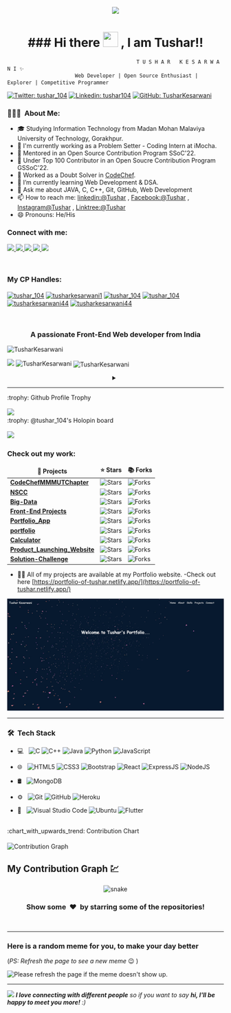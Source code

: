<p align="center">
  <img src="https://github.com/thompsonemerson/thompsonemerson/raw/master/cover-thompson.png" />
</p>

<h1 align="center">### Hi there <img src="https://media.giphy.com/media/hvRJCLFzcasrR4ia7z/giphy.gif" width="35px" height="35px"> , I am Tushar!!</h1>

                                              T U S H A R   K E S A R W A N I ✨
                          Web Developer | Open Source Enthusiast | Explorer | Competitive Programmer


[![Twitter: tushar_104](https://img.shields.io/twitter/follow/tushar_104?style=social)](https://twitter.com/tushar_104)
[![Linkedin: tushar104](https://img.shields.io/badge/-tushar104-blue?style=flat-square&logo=Linkedin&logoColor=white&link=https://www.linkedin.com/in/tushar104/)](https://www.linkedin.com/in/tushar104/)
[![GitHub: TusharKesarwani](https://img.shields.io/github/followers/TusharKesarwani?label=follow&style=social)](https://github.com/TusharKesarwani/)

<h3> 👨🏻‍💻 &nbsp;About Me: </h3>

- 🎓 Studying Information Technology from Madan Mohan Malaviya University of Technology, Gorakhpur.
- 🔭 I'm currently working as a Problem Setter - Coding Intern at iMocha.
- 🔭 Mentored in an Open Source Contribution Program SSoC'22.
- 🔭 Under Top 100 Contributor in an Open Soucre Contribution Program GSSoC'22.
- 🔭 Worked as a Doubt Solver in [CodeChef](https://drive.google.com/file/d/1INFji3F38BwWp-M1lbAW045DZ-hNG-b3/view).
- 🌱 I’m currently learning Web Development & DSA.
- 💬 Ask me about JAVA, C, C++, Git, GitHub, Web Development
- 📫 How to reach me: [linkedin:@Tushar](https://www.linkedin.com/in/tushar104) , [Facebook:@Tushar](https://www.facebook.com/tusharkesarwani44) , [Instagram@Tushar](https://www.instagram.com/tushar_.104) , [Linktree:@Tushar](https://linktr.ee/tushar_104)
- 😄 Pronouns: He/His

<h3 align="left">Connect with me:</h3>
<p align="left">
  <a href="https://www.linkedin.com/in/tushar104/">
    <img src="https://img.shields.io/badge/LinkedIn-%230077B5.svg?&style=flat-square&logo=linkedin&logoColor=white">
  </a>
  
  <a href="https://github.com/TusharKesarwani">
    <img src="https://img.shields.io/badge/Github-%230A0A0A.svg?&style=flat-square&logo=Github&logoColor=white">  
  </a>

  <a href="https://www.facebook.com/tusharkesarwani44">
    <img src="https://img.shields.io/badge/Facebook-%231877F2.svg?&style=flat-square&logo=facebook&logoColor=white">  
  </a>
 
  <a href="https://www.instagram.com/tushar_.104">
    <img src="https://img.shields.io/badge/Instagram-%23E4405F.svg?&style=flat-square&logo=instagram&logoColor=white">
  </a>

  <a href="https://twitter.com/tushar_104">
    <img src="https://img.shields.io/badge/twitter-%230077D4.svg?&style=flat-square&logo=twitter&logoColor=white">
  </a>
<p/>
<br/>

<h3 align="left">My CP Handles:</h3>
<p align="left">
  <a href="https://www.codechef.com/users/tushar_104" target="blank"><img align="center" src="https://cdn.jsdelivr.net/npm/simple-icons@3.1.0/icons/codechef.svg" alt="tushar_104" height="30" width="40" /></a>
  <a href="https://www.hackerrank.com/tusharkesarwani1" target="blank"><img align="center" src="https://raw.githubusercontent.com/rahuldkjain/github-profile-readme-generator/master/src/images/icons/Social/hackerrank.svg" alt="tusharkesarwani1" height="30" width="40" /></a>
  <a href="https://codeforces.com/profile/tushar_104" target="blank"><img align="center" src="https://raw.githubusercontent.com/rahuldkjain/github-profile-readme-generator/master/src/images/icons/Social/codeforces.svg" alt="tushar_104" height="30" width="40" /></a>
  <a href="https://www.leetcode.com/tushar_104" target="blank"><img align="center" src="https://raw.githubusercontent.com/rahuldkjain/github-profile-readme-generator/master/src/images/icons/Social/leet-code.svg" alt="tushar_104" height="30" width="40" /></a>
  <a href="https://www.hackerearth.com/@tusharkesarwani44" target="blank"><img align="center" src="https://raw.githubusercontent.com/rahuldkjain/github-profile-readme-generator/master/src/images/icons/Social/hackerearth.svg" alt="tusharkesarwani44" height="30" width="40" /></a>
  <a href="https://auth.geeksforgeeks.org/user/tusharkesarwani44" target="blank"><img align="center" src="https://raw.githubusercontent.com/rahuldkjain/github-profile-readme-generator/master/src/images/icons/Social/geeks-for-geeks.svg" alt="tusharkesarwani44" height="30" width="40" /></a>
</p>
<br/>

<h3 align="center">A passionate Front-End Web developer from India</h3>

<p align="left"> <img src="https://komarev.com/ghpvc/?username=TusharKesarwani&label=Profile%20views&color=0e75b6&style=flat" alt="TusharKesarwani" /> </p>

<p>
  <img width="49%" src="https://github-readme-stats.vercel.app/api?username=TusharKesarwani&&show_icons=true&title_color=ffffff&icon_color=bb2acf&text_color=daf7dc&bg_color=151515">
  <img width="49%"   src="https://github-readme-streak-stats.herokuapp.com/?user=TusharKesarwani&theme=nightowl&hide_border=true&fire=DD2727" alt="TusharKesarwani" />
  <img width="40%" align="center"  src="https://github-readme-stats.vercel.app/api/top-langs?username=TusharKesarwani&color=0e75b6&style=flat&theme=nightowl&hide_border=true" alt="TusharKesarwani" />
</p>

<details> <summary align="center"> </samp></summary><b>Note:</b> Most Used languages is only a metric of the languages my public code consists of and doesn't reflect experience or skill level.</details>

---

<summary>:trophy: Github Profile Trophy</summary>
  <br/>
  <img src="https://github-profile-trophy.vercel.app/?username=TusharKesarwani&theme=monokai&row=1&no-frame=true&no-bg=true/">

<summary>:trophy: @tushar_104's Holopin board</summary>
  <br/>
  <a href="https://holopin.io/@tushar_104">
    <img src="https://holopin.me/tushar_104">
  </a>

<h3>Check out my work:</h3>
<table>
  <thead align="center">
    <tr border: none;>
      <td><b>🎁 Projects</b></td>
      <td><b>⭐ Stars</b></td>
      <td><b>📚 Forks</b></td>
    </tr>
  </thead>
  <tbody>
    <tr>
      <td><a href="https://github.com/TusharKesarwani/CodeChefMMMUTChapter"><b>CodeChefMMMUTChapter</b></a></td>
      <td><img alt="Stars" src="https://img.shields.io/static/v1?label=stars&message=5&color=343b41?color=blue"/></td>
      <td><img alt="Forks" src="https://img.shields.io/static/v1?label=forks&message=17&color=343b41?color=blue"/></td>
    </tr>
    <tr>
      <td><a href="https://github.com/TusharKesarwani/NSCC"><b>NSCC</b></a></td>
      <td><img alt="Stars" src="https://img.shields.io/static/v1?label=stars&message=3&color=343b41?color=blue"/></td>
      <td><img alt="Forks" src="https://img.shields.io/static/v1?label=forks&message=2&color=343b41?color=blue"/></td>
    </tr>
    <tr>
      <td><a href="https://github.com/TusharKesarwani/BIG-DATA"><b>Big-Data</b></a></td>
      <td><img alt="Stars" src="https://img.shields.io/static/v1?label=stars&message=4&color=343b41?color=blue"/></td>
      <td><img alt="Forks" src="https://img.shields.io/static/v1?label=forks&message=2&color=343b41?color=blue"/></td>
    </tr>
    <tr>
      <td><a href="https://github.com/TusharKesarwani/Front-End-Projects"><b>Front-End Projects</b></a></td>
      <td><img alt="Stars" src="https://img.shields.io/static/v1?label=stars&message=2&color=343b41?color=blue"/></td>
      <td><img alt="Forks" src="https://img.shields.io/static/v1?label=forks&message=0&color=343b41?color=blue"/></td>
    </tr>
    <tr>
      <td><a href="https://github.com/TusharKesarwani/Portfolio_App"><b>Portfolio_App</b></a></td>
      <td><img alt="Stars" src="https://img.shields.io/static/v1?label=stars&message=1&color=343b41?color=blue"/></td>
      <td><img alt="Forks" src="https://img.shields.io/static/v1?label=forks&message=0&color=343b41?color=blue"/></td>
    </tr>
    <tr>
      <td><a href="https://github.com/TusharKesarwani/portfolio"><b>portfolio</b></a></td>
      <td><img alt="Stars" src="https://img.shields.io/static/v1?label=stars&message=4&color=343b41?color=blue"/></td>
      <td><img alt="Forks" src="https://img.shields.io/static/v1?label=forks&message=0&color=343b41?color=blue"/></td>
    </tr>
    <tr>
      <td><a href="https://github.com/TusharKesarwani/Calculator"><b>Calculator</b></a></td>
      <td><img alt="Stars" src="https://img.shields.io/static/v1?label=stars&message=3&color=343b41?color=blue"/></td>
      <td><img alt="Forks" src="https://img.shields.io/static/v1?label=forks&message=0&color=343b41?color=blue"/></td>
    </tr>
    <tr>
      <td><a href="https://github.com/TusharKesarwani/Product_Launching_Website"><b>Product_Launching_Website</b></a></td>
      <td><img alt="Stars" src="https://img.shields.io/static/v1?label=stars&message=3&color=343b41?color=blue"/></td>
      <td><img alt="Forks" src="https://img.shields.io/static/v1?label=forks&message=1&color=343b41?color=blue"/></td>
    </tr>
    <tr>
      <td><a href="https://github.com/TusharKesarwani/Solution-Challenge"><b>Solution-Challenge</b></a></td>
      <td><img alt="Stars" src="https://img.shields.io/static/v1?label=stars&message=3&color=343b41?color=blue"/></td>
      <td><img alt="Forks" src="https://img.shields.io/static/v1?label=forks&message=1&color=343b41?color=blue"/></td>
    </tr>
  </tbody>
</table>

- 👨‍💻 All of my projects are available at my Portfolio website.
-Check out here  [https://portfolio-of-tushar.netlify.app/](https://portfolio-of-tushar.netlify.app/)
<img src="https://raw.githubusercontent.com/TusharKesarwani/TusharKesarwani/master/portfolio.png">
<br/>

---

<h3> 🛠 &nbsp;Tech Stack</h3>

- 💻 &nbsp;
  ![C](https://img.shields.io/badge/-C-000000?style=for-the-badge&logo=C)
  ![C++](https://img.shields.io/badge/-C++-000000?style=for-the-badge&logo=C%2B%2B&logoColor=00599C)
  ![Java](https://img.shields.io/badge/-Java-000000?style=for-the-badge&logo=Java&logoColor=007396)
  ![Python](https://img.shields.io/badge/-Pyhton-000000?style=for-the-badge&logo=Python)
  ![JavaScript](https://img.shields.io/badge/-JavaScript-000000?style=for-the-badge&logo=javascript)
- 🌐 &nbsp;
  ![HTML5](https://img.shields.io/badge/-HTML5-000000?style=for-the-badge&logo=HTML5) 
  ![CSS3](https://img.shields.io/badge/-CSS3-000000?style=for-the-badge&logo=CSS3)
  ![Bootstrap](https://img.shields.io/badge/-Bootstrap-000000?style=for-the-badge&logo=Bootstrap)
  ![React](https://img.shields.io/badge/-React-000000?style=for-the-badge&logo=React)
  ![ExpressJS](https://img.shields.io/badge/-Express.JS-000000?style=for-the-badge&logo=Express.JS)
  ![NodeJS](https://img.shields.io/badge/-Node.JS-000000?style=for-the-badge&logo=Node.JS)
- 🛢 &nbsp;
  ![MongoDB](https://img.shields.io/badge/-MongoDB-000000?style=for-the-badge&logo=MongoDB)
  
- ⚙️ &nbsp;
  ![Git](https://img.shields.io/badge/-Git-000000?style=for-the-badge&logo=Git)
  ![GitHub](https://img.shields.io/badge/-GitHub-000000?style=for-the-badge&logo=GitHub)
  ![Heroku](https://img.shields.io/badge/-Heroku-000000?style=for-the-badge&logo=Heroku)
- 🔧 &nbsp;
  ![Visual Studio Code](https://img.shields.io/badge/-VisualStudioCode-000000?style=for-the-badge&logo=VisualStudioCode)
  ![Ubuntu](https://img.shields.io/badge/-Ubuntu-000000?style=for-the-badge&logo=Ubuntu)
  ![Flutter](https://img.shields.io/badge/-Flutter-000000?style=for-the-badge&logo=Flutter)

<br/>

<summary>:chart_with_upwards_trend: Contribution Chart </summary>
   <br/>
   <img src="https://activity-graph.herokuapp.com/graph?username=TusharKesarwani&theme=xcode" alt="Contribution Graph" align="center" />

<h2>My Contribution Graph 💹 </h2>

<p align="center">
  <img src="https://raw.githubusercontent.com/TusharKesarwani/TusharKesarwani/output/github-contribution-grid-snake.svg" alt="snake"></center>
</p>

<div align="center">
    <h3 align="center">Show some &nbsp;❤️&nbsp; by starring some of the repositories!</h3>
</div>
<br/>

---

### Here is a random meme for you, to make your day better
(*PS: Refresh the page to see a new meme* :wink: )

<img src='https://random-memer.herokuapp.com/' title="Meme" alt="Please refresh the page if the meme doesn't show up." height="400">

<br/>

---

<img src="https://media.giphy.com/media/LnQjpWaON8nhr21vNW/giphy.gif" width="60"> <em><b>I love connecting with different people</b> so if you want to say <b>hi, I'll be happy to meet you more!</b> :)</em>
